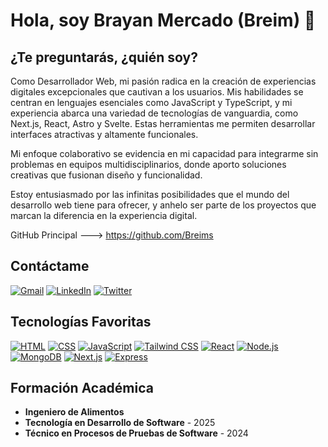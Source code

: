 # Hola, soy Brayan Mercado (Breim) 👋

## **¿Te preguntarás, ¿quién soy?**

Como Desarrollador Web, mi pasión radica en la creación de experiencias digitales excepcionales que cautivan a los usuarios. Mis habilidades se centran en lenguajes esenciales como JavaScript y TypeScript, y mi experiencia abarca una variedad de tecnologías de vanguardia, como Next.js, React, Astro y Svelte. Estas herramientas me permiten desarrollar interfaces atractivas y altamente funcionales.

Mi enfoque colaborativo se evidencia en mi capacidad para integrarme sin problemas en equipos multidisciplinarios, donde aporto soluciones creativas que fusionan diseño y funcionalidad.

Estoy entusiasmado por las infinitas posibilidades que el mundo del desarrollo web tiene para ofrecer, y anhelo ser parte de los proyectos que marcan la diferencia en la experiencia digital.

GitHub Principal ---> https://github.com/Breims

## **Contáctame**

[![Gmail](https://img.shields.io/badge/Gmail-breim.dev@gmail.com-EA4335?style=for-the-badge&logo=gmail&logoColor=white&labelColor=101010)](mailto:brymsx@gmail.com)
[![LinkedIn](https://img.shields.io/badge/LinkedIn-Brayan_Mercado-0077B5?style=for-the-badge&logo=linkedin&logoColor=white&labelColor=101010)](https://www.linkedin.com/in/brayan-mercado-sanmartin/)
[![Twitter](https://img.shields.io/badge/Twitter-@BreimDev-1DA1F2?style=for-the-badge&logo=twitter&logoColor=white&labelColor=101010)](https://twitter.com/BreimDev)

## **Tecnologías Favoritas**

[![HTML](https://img.shields.io/badge/HTML5-E34F26?style=for-the-badge&logo=html5&logoColor=white&labelColor=101010)]()
[![CSS](https://img.shields.io/badge/CSS-1572B6?style=for-the-badge&logo=css3&logoColor=white&labelColor=101010)]()
[![JavaScript](https://img.shields.io/badge/JavaScript-F7DF1E?style=for-the-badge&logo=javascript&logoColor=white&labelColor=101010)]()
[![Tailwind CSS](https://img.shields.io/badge/TailwindCSS-06B6D4?style=for-the-badge&logo=tailwindcss&logoColor=white&labelColor=101010)]()
[![React](https://img.shields.io/badge/React-61DAFB?style=for-the-badge&logo=react&logoColor=white&labelColor=101010)]()
[![Node.js](https://img.shields.io/badge/Node.js-339933?style=for-the-badge&logo=nodedotjs&logoColor=white&labelColor=101010)]()
[![MongoDB](https://img.shields.io/badge/MongoDB-47A248?style=for-the-badge&logo=mongodb&logoColor=white&labelColor=101010)]()
[![Next.js](https://img.shields.io/badge/Next.js-000000?style=for-the-badge&logo=nextdotjs&logoColor=white&labelColor=101010)]()
[![Express](https://img.shields.io/badge/Express-000000?style=for-the-badge&logo=express&logoColor=white&labelColor=101010)]()

## **Formación Académica**
- **Ingeniero de Alimentos**
- **Tecnología en Desarrollo de Software** - 2025
- **Técnico en Procesos de Pruebas de Software** - 2024

